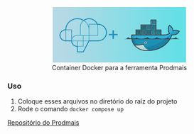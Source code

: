 <p align="center">
  <img src="_banner.svg" alt="Prodmais in Docker" width="300" />
  <br>
  Container Docker para a ferramenta Prodmais
</p>

### Uso

1. Coloque esses arquivos no diretório do raíz do projeto
2. Rode o comando `docker compose up`

[Repositório do Prodmais](https://github.com/Unifesp/prodmais)
